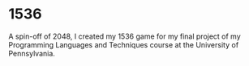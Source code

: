 # 1536
A spin-off of 2048, I created my 1536 game for my final project of my Programming Languages and Techniques course at the University of Pennsylvania.
